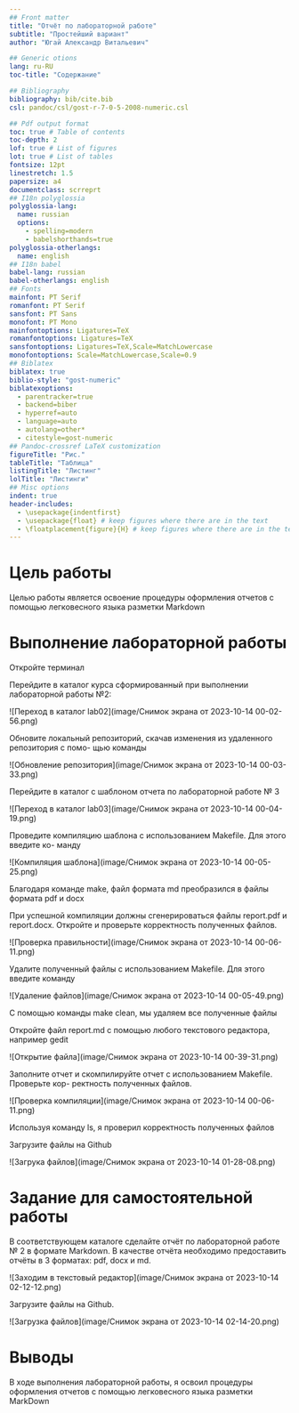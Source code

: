 ```yaml
---
## Front matter
title: "Отчёт по лабораторной работе"
subtitle: "Простейший вариант"
author: "Югай Александр Витальевич"

## Generic otions
lang: ru-RU
toc-title: "Содержание"

## Bibliography
bibliography: bib/cite.bib
csl: pandoc/csl/gost-r-7-0-5-2008-numeric.csl

## Pdf output format
toc: true # Table of contents
toc-depth: 2
lof: true # List of figures
lot: true # List of tables
fontsize: 12pt
linestretch: 1.5
papersize: a4
documentclass: scrreprt
## I18n polyglossia
polyglossia-lang:
  name: russian
  options:
	- spelling=modern
	- babelshorthands=true
polyglossia-otherlangs:
  name: english
## I18n babel
babel-lang: russian
babel-otherlangs: english
## Fonts
mainfont: PT Serif
romanfont: PT Serif
sansfont: PT Sans
monofont: PT Mono
mainfontoptions: Ligatures=TeX
romanfontoptions: Ligatures=TeX
sansfontoptions: Ligatures=TeX,Scale=MatchLowercase
monofontoptions: Scale=MatchLowercase,Scale=0.9
## Biblatex
biblatex: true
biblio-style: "gost-numeric"
biblatexoptions:
  - parentracker=true
  - backend=biber
  - hyperref=auto
  - language=auto
  - autolang=other*
  - citestyle=gost-numeric
## Pandoc-crossref LaTeX customization
figureTitle: "Рис."
tableTitle: "Таблица"
listingTitle: "Листинг"
lolTitle: "Листинги"
## Misc options
indent: true
header-includes:
  - \usepackage{indentfirst}
  - \usepackage{float} # keep figures where there are in the text
  - \floatplacement{figure}{H} # keep figures where there are in the text
---
```


# Цель работы

Целью работы является освоение процедуры оформления отчетов с помощью легковесного
языка разметки Markdown



# Выполнение лабораторной работы

Откройте терминал

Перейдите в каталог курса сформированный при выполнении лабораторной работы
№2:

![Переход в каталог lab02](image/Снимок экрана от 2023-10-14 00-02-56.png)

Обновите локальный репозиторий, скачав изменения из удаленного репозитория с помо-
щью команды

![Обновление репозитория](image/Снимок экрана от 2023-10-14 00-03-33.png)

Перейдите в каталог с шаблоном отчета по лабораторной работе № 3

![Переход в каталог lab03](image/Снимок экрана от 2023-10-14 00-04-19.png)

Проведите компиляцию шаблона с использованием Makefile. Для этого введите ко-
манду

![Компиляция шаблона](image/Снимок экрана от 2023-10-14 00-05-25.png)

</p>Благодаря команде make, файл формата md преобразился в файлы формата pdf и docx

</p>При успешной компиляции должны сгенерироваться файлы report.pdf и report.docx.
Откройте и проверьте корректность полученных файлов.

![Проверка правильности](image/Снимок экрана от 2023-10-14 00-06-11.png)


</p>Удалите полученный файлы с использованием Makefile. Для этого введите команду

![Удаление файлов](image/Снимок экрана от 2023-10-14 00-05-49.png)

</p>С помощью команды make clean, мы удаляем все полученные файлы

</p>Откройте файл report.md c помощью любого текстового редактора, например gedit

![Открытие файла](image/Снимок экрана от 2023-10-14 00-39-31.png)

Заполните отчет и скомпилируйте отчет с использованием Makefile. Проверьте кор-
ректность полученных файлов.

![Проверка компиляции](image/Снимок экрана от 2023-10-14 00-06-11.png)

</p>Используя команду ls, я проверил корректность полученных файлов

Загрузите файлы на Github

![Загрука файлов](image/Снимок экрана от 2023-10-14 01-28-08.png)

# Задание для самостоятельной работы

В соответствующем каталоге сделайте отчёт по лабораторной работе № 2 в формате
Markdown. В качестве отчёта необходимо предоставить отчёты в 3 форматах: pdf, docx
и md.

![Заходим в текстовый редактор](image/Снимок экрана от 2023-10-14 02-12-12.png)

Загрузите файлы на Github.

![Загрузка файлов](image/Снимок экрана от 2023-10-14 02-14-20.png)

# Выводы

В ходе выполнения лабораторной работы, я освоил процедуры оформления отчетов с помощью легковесного языка разметки MarkDown

